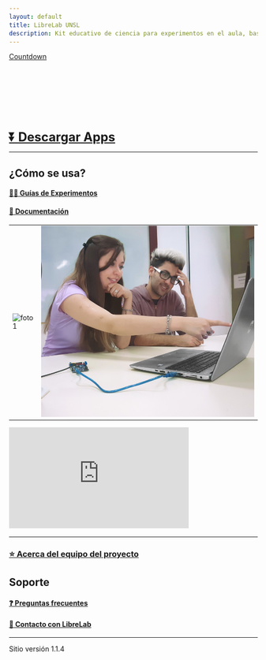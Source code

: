 ```yaml
---
layout: default
title: LibreLab UNSL
description: Kit educativo de ciencia para experimentos en el aula, basado en Arduino.
---
```


<a data-type="countdown" data-id="3329094" class="tickcounter" style="display: block; width: 100%; position: relative; padding-bottom: 25%" title="Countdown" href="//www.tickcounter.com/">Countdown</a><script>(function(d, s, id) { var js, pjs = d.getElementsByTagName(s)[0]; if (d.getElementById(id)) return; js = d.createElement(s); js.id = id; js.src = "//www.tickcounter.com/static/js/loader.js"; pjs.parentNode.insertBefore(js, pjs); }(document, "script", "tickcounter-sdk"));</script>

<b><a style="font-size:25px" href="https://labunsl.github.io/Descargar">⏬ Descargar Apps</a></b>

---



## ¿Cómo se usa?

#### [🧑‍🔬 Guías de Experimentos](Experimentos)

#### [🚀 Documentación](Documentación)


|           |              |
|-----------|-------------:|
|![foto1](/assets/img/foto1.gif) | ![foto2](/assets/img/foto2.gif) |

<iframe width="364" height="205" src="https://www.youtube.com/embed/qOeYuYKHJps?controls=1" title="YouTube video player" frameborder="0" allow="accelerometer; autoplay; clipboard-write; encrypted-media; gyroscope; picture-in-picture" allowfullscreen></iframe>

---

### [⭐ Acerca del equipo del proyecto](Equipo)

## Soporte

#### [❓️ Preguntas frecuentes](FAQ)

#### [💬 Contacto con LibreLab](Contacto)

---

Sitio versión 1.1.4

